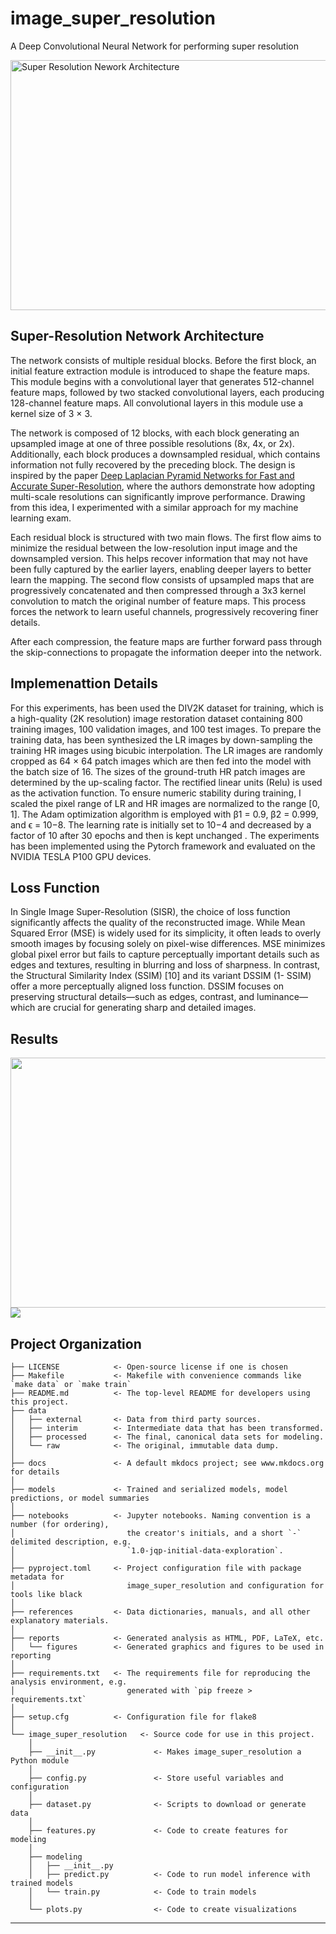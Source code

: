 # image_super_resolution

A Deep Convolutional Neural Network for performing super resolution

<img src="https://github.com/user-attachments/assets/c1c18e7c-b2e7-46e9-8611-f5bf94257485" alt="Super Resolution Nework Architecture" width="800" height="400"/>

## Super-Resolution Network Architecture
 The network consists of multiple residual blocks. Before the first block, an initial feature extraction module is introduced to shape the feature maps. This module begins with a convolutional layer that generates 512-channel feature maps, followed by two stacked convolutional layers, each producing 128-channel feature maps. All convolutional layers in this module use a kernel size of 3 × 3.

The network is composed of 12 blocks, with each block generating an upsampled image at one of three possible resolutions (8x, 4x, or 2x). Additionally, each block produces a downsampled residual, which contains information not fully recovered by the preceding block. The design is inspired by the paper  [Deep Laplacian Pyramid Networks for Fast and Accurate Super-Resolution](https://arxiv.org/abs/1704.03915),  where the authors demonstrate how adopting multi-scale resolutions can significantly improve performance. Drawing from this idea, I experimented with a similar approach for my machine learning exam.

Each residual block is structured with two main flows. The first flow aims to minimize the residual between the low-resolution input image and the downsampled version. This helps recover information that may not have been fully captured by the earlier layers, enabling deeper layers to better learn the mapping. The second flow consists of upsampled maps that are progressively concatenated and then compressed through a 3x3 kernel convolution to match the original number of feature maps. This process forces the network to learn useful channels, progressively recovering finer details.

After each compression, the feature maps are further forward pass through the skip-connections to propagate the information deeper into the network.

## Implemenattion Details
 For this experiments, has been used the DIV2K dataset for training, which is a high-quality (2K resolution) image
 restoration dataset containing 800 training images, 100 validation images, and 100 test images.
 To prepare the training data, has been synthesized the LR images by down-sampling the training HR images using
 bicubic interpolation. The LR images are randomly cropped as 64 × 64 patch images which are then fed into the model
 with the batch size of 16. The sizes of the ground-truth HR patch images are determined by the up-scaling factor.
 The rectified linear units (Relu) is used as the activation function. To ensure numeric stability during training, I
 scaled the pixel range of LR and HR images are normalized to the range [0, 1]. The Adam optimization algorithm
 is employed with β1 = 0.9, β2 = 0.999, and ϵ = 10−8. The learning rate is initially set to 10−4 and decreased by a
 factor of 10 after 30 epochs and then is kept unchanged . The experiments has been implemented using the Pytorch
 framework and evaluated on the NVIDIA TESLA P100 GPU devices.

## Loss Function
 In Single Image Super-Resolution (SISR), the choice of loss function significantly affects the quality of the reconstructed
 image. While Mean Squared Error (MSE) is widely used for its simplicity, it often leads to overly smooth images by
 focusing solely on pixel-wise differences. MSE minimizes global pixel error but fails to capture perceptually important
 details such as edges and textures, resulting in blurring and loss of sharpness.
 In contrast, the Structural Similarity Index (SSIM) [10] and its variant DSSIM (1- SSIM) offer a more perceptually
 aligned loss function. DSSIM focuses on preserving structural details—such as edges, contrast, and luminance—which
 are crucial for generating sharp and detailed images.

## Results
<img src="https://github.com/user-attachments/assets/be21ac4c-c9e6-4a52-83d0-8a0f6ec58119" width="800" height="400"/>

<a target="_blank" href="https://cookiecutter-data-science.drivendata.org/">
    <img src="https://img.shields.io/badge/CCDS-Project%20template-328F97?logo=cookiecutter" />
</a>

## Project Organization

```
├── LICENSE            <- Open-source license if one is chosen
├── Makefile           <- Makefile with convenience commands like `make data` or `make train`
├── README.md          <- The top-level README for developers using this project.
├── data
│   ├── external       <- Data from third party sources.
│   ├── interim        <- Intermediate data that has been transformed.
│   ├── processed      <- The final, canonical data sets for modeling.
│   └── raw            <- The original, immutable data dump.
│
├── docs               <- A default mkdocs project; see www.mkdocs.org for details
│
├── models             <- Trained and serialized models, model predictions, or model summaries
│
├── notebooks          <- Jupyter notebooks. Naming convention is a number (for ordering),
│                         the creator's initials, and a short `-` delimited description, e.g.
│                         `1.0-jqp-initial-data-exploration`.
│
├── pyproject.toml     <- Project configuration file with package metadata for 
│                         image_super_resolution and configuration for tools like black
│
├── references         <- Data dictionaries, manuals, and all other explanatory materials.
│
├── reports            <- Generated analysis as HTML, PDF, LaTeX, etc.
│   └── figures        <- Generated graphics and figures to be used in reporting
│
├── requirements.txt   <- The requirements file for reproducing the analysis environment, e.g.
│                         generated with `pip freeze > requirements.txt`
│
├── setup.cfg          <- Configuration file for flake8
│
└── image_super_resolution   <- Source code for use in this project.
    │
    ├── __init__.py             <- Makes image_super_resolution a Python module
    │
    ├── config.py               <- Store useful variables and configuration
    │
    ├── dataset.py              <- Scripts to download or generate data
    │
    ├── features.py             <- Code to create features for modeling
    │
    ├── modeling                
    │   ├── __init__.py 
    │   ├── predict.py          <- Code to run model inference with trained models          
    │   └── train.py            <- Code to train models
    │
    └── plots.py                <- Code to create visualizations
```

--------


